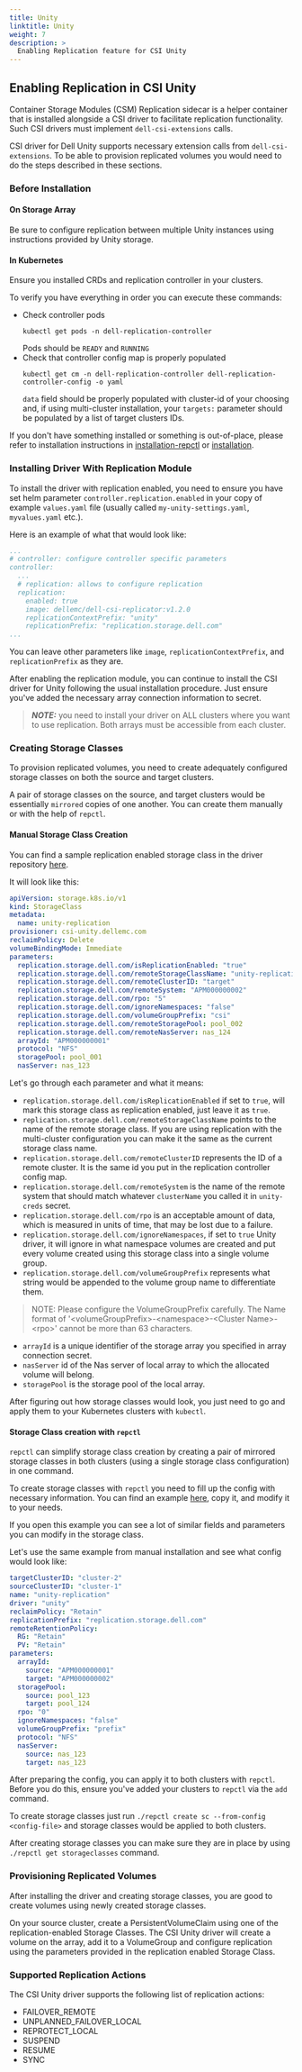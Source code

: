 ```yaml
---
title: Unity
linktitle: Unity
weight: 7
description: >
  Enabling Replication feature for CSI Unity
---
```

## Enabling Replication in CSI Unity

Container Storage Modules (CSM) Replication sidecar is a helper container that is installed alongside a CSI driver to facilitate replication functionality. Such CSI drivers must implement `dell-csi-extensions` calls.

CSI driver for Dell Unity supports necessary extension calls from `dell-csi-extensions`. To be able to provision replicated volumes you would need to do the steps described in these sections.

### Before Installation

#### On Storage Array
Be sure to configure replication between multiple Unity instances using instructions provided by
Unity storage.


#### In Kubernetes
Ensure you installed CRDs and replication controller in your clusters.

To verify you have everything in order you can execute these commands:

* Check controller pods
    ```shell
    kubectl get pods -n dell-replication-controller
    ```
  Pods should be `READY` and `RUNNING`
* Check that controller config map is properly populated
    ```shell
    kubectl get cm -n dell-replication-controller dell-replication-controller-config -o yaml
    ```
  `data` field should be properly populated with cluster-id of your choosing and, if using multi-cluster
  installation, your `targets:` parameter should be populated by a list of target clusters IDs.


If you don't have something installed or something is out-of-place, please refer to installation instructions in [installation-repctl](../install-repctl) or [installation](../installation).

### Installing Driver With Replication Module

To install the driver with replication enabled, you need to ensure you have set
helm parameter `controller.replication.enabled` in your copy of example `values.yaml` file
(usually called `my-unity-settings.yaml`, `myvalues.yaml` etc.).

Here is an example of what that would look like:
```yaml
...
# controller: configure controller specific parameters
controller:
  ...
  # replication: allows to configure replication
  replication:
    enabled: true
    image: dellemc/dell-csi-replicator:v1.2.0
    replicationContextPrefix: "unity"
    replicationPrefix: "replication.storage.dell.com"
...
```
You can leave other parameters like `image`, `replicationContextPrefix`, and `replicationPrefix` as they are.

After enabling the replication module, you can continue to install the CSI driver for Unity following the usual installation procedure. Just ensure you've added the necessary array connection information to secret.

> **_NOTE:_** you need to install your driver on ALL clusters where you want to use replication. Both arrays must be accessible from each cluster. 


### Creating Storage Classes

To provision replicated volumes, you need to create adequately configured storage classes on both the source and target clusters.

A pair of storage classes on the source, and target clusters would be essentially `mirrored` copies of one another.
You can create them manually or with the help of `repctl`.

#### Manual Storage Class Creation

You can find a sample replication enabled storage class in the driver repository [here](https://github.com/dell/csi-unity/blob/main/samples/storageclass/unity-replication.yaml).

It will look like this:
```yaml
apiVersion: storage.k8s.io/v1
kind: StorageClass
metadata:
  name: unity-replication
provisioner: csi-unity.dellemc.com
reclaimPolicy: Delete
volumeBindingMode: Immediate
parameters:
  replication.storage.dell.com/isReplicationEnabled: "true"
  replication.storage.dell.com/remoteStorageClassName: "unity-replication"
  replication.storage.dell.com/remoteClusterID: "target"
  replication.storage.dell.com/remoteSystem: "APM000000002"
  replication.storage.dell.com/rpo: "5"
  replication.storage.dell.com/ignoreNamespaces: "false"
  replication.storage.dell.com/volumeGroupPrefix: "csi"
  replication.storage.dell.com/remoteStoragePool: pool_002
  replication.storage.dell.com/remoteNasServer: nas_124
  arrayId: "APM000000001"
  protocol: "NFS"
  storagePool: pool_001
  nasServer: nas_123
```

Let's go through each parameter and what it means:
* `replication.storage.dell.com/isReplicationEnabled` if set to `true`, will mark this storage class as replication enabled,
  just leave it as `true`.
* `replication.storage.dell.com/remoteStorageClassName` points to the name of the remote storage class. If you are using replication with the multi-cluster configuration you can make it the same as the current storage class name.
* `replication.storage.dell.com/remoteClusterID` represents the ID of a remote cluster. It is the same id you put in the replication controller config map.
* `replication.storage.dell.com/remoteSystem` is the name of the remote system that should match whatever `clusterName` you called it in `unity-creds` secret.
* `replication.storage.dell.com/rpo` is an acceptable amount of data, which is measured in units of time, that may be lost due to a failure.
* `replication.storage.dell.com/ignoreNamespaces`, if set to `true` Unity driver, it will ignore in what namespace volumes are created and put every volume created using this storage class into a single volume group.
* `replication.storage.dell.com/volumeGroupPrefix` represents what string would be appended to the volume group name to differentiate them.
>NOTE: Please configure the VolumeGroupPrefix carefully. The Name format of \'\<volumeGroupPrefix\>-\<namespace\>-\<Cluster Name\>-\<rpo\>' cannot be more than 63 characters.
* `arrayId` is a unique identifier of the storage array you specified in array connection secret.
* `nasServer` id of the Nas server of local array to which the allocated volume will belong.
* `storagePool` is the storage pool of the local array.

After figuring out how storage classes would look, you just need to go and apply them to your Kubernetes clusters with `kubectl`.

#### Storage Class creation with `repctl`

`repctl` can simplify storage class creation by creating a pair of mirrored storage classes in both clusters
(using a single storage class configuration) in one command.

To create storage classes with `repctl` you need to fill up the config with necessary information.
You can find an example [here](https://github.com/dell/csm-replication/blob/main/repctl/examples/unity_example_values.yaml), copy it, and modify it to your needs.

If you open this example you can see a lot of similar fields and parameters you can modify in the storage class.

Let's use the same example from manual installation and see what config would look like:
```yaml
targetClusterID: "cluster-2"
sourceClusterID: "cluster-1"
name: "unity-replication"
driver: "unity"
reclaimPolicy: "Retain"
replicationPrefix: "replication.storage.dell.com"
remoteRetentionPolicy:
  RG: "Retain"
  PV: "Retain"
parameters:
  arrayId: 
    source: "APM000000001"
    target: "APM000000002"
  storagePool:
    source: pool_123
    target: pool_124
  rpo: "0"
  ignoreNamespaces: "false"
  volumeGroupPrefix: "prefix"  
  protocol: "NFS"
  nasServer:
    source: nas_123
    target: nas_123
```

After preparing the config, you can apply it to both clusters with `repctl`. Before you do this, ensure you've added your clusters to `repctl` via the `add` command.

To create storage classes just run `./repctl create sc --from-config <config-file>` and storage classes would be applied to both clusters.

After creating storage classes you can make sure they are in place by using `./repctl get storageclasses` command.

### Provisioning Replicated Volumes

After installing the driver and creating storage classes, you are good to create volumes using newly
created storage classes.

On your source cluster, create a PersistentVolumeClaim using one of the replication-enabled Storage Classes.
The CSI Unity driver will create a volume on the array, add it to a VolumeGroup and configure replication
using the parameters provided in the replication enabled Storage Class.

### Supported Replication Actions
The CSI Unity driver supports the following list of replication actions:
- FAILOVER_REMOTE
- UNPLANNED_FAILOVER_LOCAL
- REPROTECT_LOCAL
- SUSPEND
- RESUME
- SYNC
